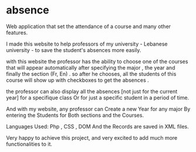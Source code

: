 # absence

Web application that set the attendance of a course and many other features.

I made this website to help professors of my university - Lebanese university - to save the student's absences more easily.

with this website the professor has the ability to choose one of the courses that will appear automatically after specifying the major , the year and finally the section (Fr, En) . so after he chooses, all the students of this course will show up with checkboxes to get the absences .

the professor can also display all the absences [not just for the current year] for a specifique class Or for just a specific student in a period of time.

And with my website, any professor can Create a new Year for any major By entering the Students for Both sections and the Courses.

Languages Used: Php , CSS , DOM And the Records are saved in XML files.

Very happy to achieve this project, and very excited to add much more functionalities to it.
